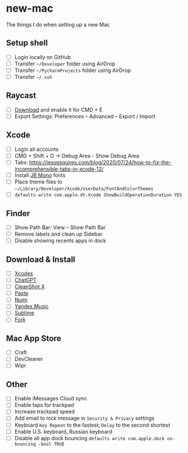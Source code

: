 # new-mac

The things I do when setting up a new Mac

## Setup shell

- [ ] Login locally on GitHub
- [ ] Transfer `~/Developer` folder using AirDrop
- [ ] Transfer `~/PycharmProjects` folder using AirDrop
- [ ] Transfer `~/.ssh`

## Raycast

- [ ] [Download](https://raycast.com) and enable it for CMD + E
- [ ]  Export Settings: Preferences – Advanced – Export / Import

## Xcode

- [ ] Login all accounts
- [ ] CMD + Shift + D -> Debug Area - Show Debug Area
- [ ] Tabs: https://jessesquires.com/blog/2020/07/24/how-to-fix-the-incomprehensible-tabs-in-xcode-12/
- [ ] Install [JB Mono](https://wwwjetbrains.com/ru-ru/lp/mono/) fonts
- [ ] Place theme files to `~/Library/Developer/Xcode/UserData/FontAndColorThemes`
- [ ] `defaults write com.apple.dt.Xcode ShowBuildOperationDuration YES`

## Finder

- [ ] Show Path Bar: View – Show Path Bar
- [ ] Remove labels and clean up Sidebar
- [ ] Disable showing recents apps in dock

## Download & Install

- [ ] [Xcodes](https://github.com/XcodesOrg/XcodesApp)
- [ ] [ChatGPT](https://openai.com/chatgpt/mac/)
- [ ] [CleanShot X](https://cleanshot.com)
- [ ] [Paste](https://pasteapp.io)
- [ ] [Numi](https://numi.appd)
- [ ] [Yandex.Music](https://music.yandex.ru/download/)
- [ ] [Sublime](https://sublimetext.com/3)
- [ ] [Fork](https://git-fork.com)

## Mac App Store

- [ ] Craft
- [ ] DevCleaner
- [ ] Wipr

## Other

- [ ] Enable iMessages Cloud sync
- [ ] Enable taps for trackpad
- [ ] Increase trackpad speed
- [ ] Add email to lock message in `Security & Privacy` settings
- [ ] Keyboard `Key Repeat` to the fastest, `Delay` to the second shortest
- [ ] Enable U.S. keyboard, Russian keyboard
- [ ] Disable all app dock bouncing `defaults write com.apple.dock no-bouncing -bool TRUE`
